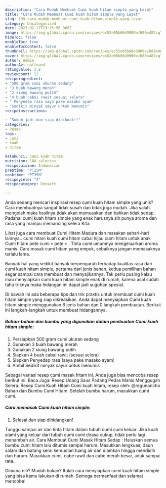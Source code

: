 ```yaml
---
description: "Cara Mudah Membuat Cumi kuah hitam simple yang Lezat"
title: "Cara Mudah Membuat Cumi kuah hitam simple yang Lezat"
slug: 199-cara-mudah-membuat-cumi-kuah-hitam-simple-yang-lezat
category: Uncategorized
date: 2023-02-17T23:15:56.366Z
image: https://img-global.cpcdn.com/recipes/ec52e05b66d9909e/680x482cq70/cumi-kuah-hitam-simple-foto-resep-utama.jpg
hideToc: false
enableToc: true
enableTocContent: false
thumbnail: https://img-global.cpcdn.com/recipes/ec52e05b66d9909e/680x482cq70/cumi-kuah-hitam-simple-foto-resep-utama.jpg
cover: https://img-global.cpcdn.com/recipes/ec52e05b66d9909e/680x482cq70/cumi-kuah-hitam-simple-foto-resep-utama.jpg
author: Admin
authorAv: notfound
ratingvalue: 3.8
reviewcount: 12
recipeingredient:
- "500 gram cumi ukuran sedang"
- "3 buah bawang merah"
- "2 siung bawang putih"
- "4 buah cabai rawit sesuai selera"
- " Penyedap rasa saya pake masako ayam"
- "Sedikit minyak sayur untuk menumis"
recipeinstructions:

- "Sudah jadi dan siap dinikmati!"
categories:
- Resep
tags:
- cumi
- kuah
- hitam

katakunci: cumi kuah hitam 
nutrition: 184 calories
recipecuisine: Indonesian
preptime: "PT25M"
cooktime: "PT35M"
recipeyield: "3"
recipecategory: Dessert

---
```





Anda sedang mencari inspirasi resep cumi kuah hitam simple yang unik? Cara membuatnya sangat tidak susah dan tidak juga mudah. Jika salah mengolah maka hasilnya tidak akan memuaskan dan bahkan tidak sedap. Padahal cumi kuah hitam simple yang enak harusnya sih punya aroma dan rasa yang mampu memancing selera Kita.





Lihat juga cara membuat Cumi Hitam Madura dan masakan sehari-hari lainnya.. cumi hitam kuah cumi hitam cabai hijau cumi hitam untuk anak Cumi hitam pete cumi • pete • . Tinta cumi umumnya mengeluarkan aroma manis. Cara masak cumi hitam yang empuk, sebaiknya jangan memasaknya terlalu lama.

Banyak hal yang sedikit banyak berpengaruh terhadap kualitas rasa dari cumi kuah hitam simple, pertama dari jenis bahan, kedua pemilihan bahan segar sampai cara membuat dan menyajikannya. Tak perlu pusing kalau mau menyiapkan cumi kuah hitam simple enak di rumah, karena asal sudah tahu triknya maka hidangan ini dapat jadi suguhan spesial.






Di bawah ini ada beberapa tips dan trik praktis untuk membuat cumi kuah hitam simple yang siap dikreasikan. Anda dapat menyiapkan Cumi kuah hitam simple menggunakan 6 jenis bahan dan 0 langkah pembuatan. Berikut ini langkah-langkah untuk membuat hidangannya.

<!--inarticleads1-->

##### Bahan-bahan dan bumbu yang digunakan dalam pembuatan Cumi kuah hitam simple:

1. Persiapkan 500 gram cumi ukuran sedang
1. Gunakan 3 buah bawang merah
1. Gunakan 2 siung bawang putih
1. Siapkan 4 buah cabai rawit (sesuai selera)
1. Siapkan  Penyedap rasa (saya pake masako ayam)
1. Ambil Sedikit minyak sayur untuk menumis


Sebagai variasi resep cumi masak hitam ini, Anda juga bisa mencoba resep berikut ini. Baca Juga: Resep Udang Saus Padang Pedas Manis Menggugah Selera. Resep Cumi Kuah Hitam Cumi kuah hitam, resep oleh: @regunancha Bahan dan Bumbu Cumi Hitam. Setelah bumbu harum, masukkan cumi cumi. 

<!--inarticleads2-->

##### Cara memasak Cumi kuah hitam simple:


1. Selesai dan siap dihidangkan!

Tunggu sampai air dan tinta hitam dalam tubuh cumi cumi keluar. Jika kuah alami yang keluar dari tubuh cumi cumi dirasa cukup, tidak perlu lagi menambah air. Cara Membuat Cumi Masak Hitam Sedap : Haluskan semua bumbu cumi hitam lalu ditumis sampai harum. Masukkan lengkuas, daun salam dan batang serai kemudian tuang air dan diamkan hingga mendidih dan harum. Masukkan cumi, cabe rawit dan cabe merah besar, aduk sampai rata. 

Gimana nih? Mudah bukan? Itulah cara menyiapkan cumi kuah hitam simple yang bisa kamu lakukan di rumah. Semoga bermanfaat dan selamat mencoba!
